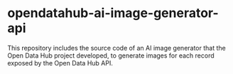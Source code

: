 # opendatahub-ai-image-generator-api
This repository includes the source code of an AI image generator that the Open Data Hub project developed, to generate images for each record exposed by the Open Data Hub API.
